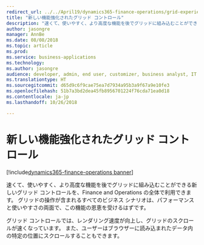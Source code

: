 ```yaml
---
redirect_url: ../../April19/dynamics365-finance-operations/grid-experience
title: "新しい機能強化されたグリッド コントロール"
description: "速くて、使いやすく、より高度な機能を後でグリッドに組み込むことができる新しいグリッド コントロールを、Finance and Operations の全体で利用できます。"
author: jasongre
manager: AnnBe
ms.date: 08/08/2018
ms.topic: article
ms.prod: 
ms.service: business-applications
ms.technology: 
ms.author: jasongre
audience: developer, admin, end user, customizer, business analyst, IT pro
ms.translationtype: HT
ms.sourcegitcommit: d65d9c6f9cae75ea7d7934a95b3a9f67a9e10fe3
ms.openlocfilehash: 51b7a3bd2dea45fb8956701224f76cda71ea0d18
ms.contentlocale: ja-jp
ms.lasthandoff: 10/26/2018

---
```


# <a name="new-and-improved-grid-control"></a>新しい機能強化されたグリッド コントロール

[!include[dynamics365-finance-operations banner](../includes/dynamics365-finance-operations.md)]

速くて、使いやすく、より高度な機能を後でグリッドに組み込むことができる新しいグリッド コントロールを、Finance and Operations の全体で利用できます。 グリッドの操作が含まれるすべてのビジネス シナリオは、パフォーマンスと使いやすさの両面で、この機能の恩恵を受けるはずです。

グリッド コントロールでは、レンダリング速度が向上し、グリッドのスクロールが速くなっています。 また、ユーザーはブラウザーに読み込まれたデータ内の特定の位置にスクロールすることもできます。  

